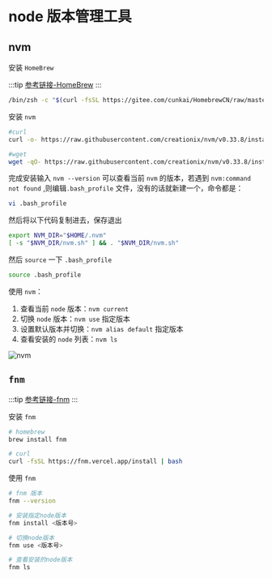 # node 版本管理工具

## nvm

安装 `HomeBrew`

:::tip
[参考链接-HomeBrew](https://brew.idayer.com/)
:::

```sh
/bin/zsh -c "$(curl -fsSL https://gitee.com/cunkai/HomebrewCN/raw/master/Homebrew.sh)"
```

安装 `nvm`

```sh
#curl
curl -o- https://raw.githubusercontent.com/creationix/nvm/v0.33.8/install.sh | bash

#wget
wget -qO- https://raw.githubusercontent.com/creationix/nvm/v0.33.8/install.sh | bash
```

完成安装输入 `nvm --version` 可以查看当前 `nvm` 的版本，若遇到 `nvm:command not found` ,则编辑`.bash_profile` 文件，没有的话就新建一个，命令都是：

```sh
vi .bash_profile
```

然后将以下代码复制进去，保存退出

```sh
export NVM_DIR="$HOME/.nvm"
[ -s "$NVM_DIR/nvm.sh" ] && . "$NVM_DIR/nvm.sh"
```

然后 `source` 一下 `.bash_profile`

```sh
source .bash_profile
```

使用 `nvm`：

1. 查看当前 `node` 版本：`nvm current`
2. 切换 `node` 版本：`nvm use` 指定版本
3. 设置默认版本并切换：`nvm alias default` 指定版本
4. 查看安装的 `node` 列表：`nvm ls`

![nvm](https://steinsgate.oss-cn-hangzhou.aliyuncs.com/nvm.png)

## `fnm`

:::tip
[参考链接-fnm](https://github.com/Schniz/fnm)
:::

安装 `fnm`

```sh
# homebrew
brew install fnm

# curl
curl -fsSL https://fnm.vercel.app/install | bash
```

使用 `fnm`

```sh
# fnm 版本
fnm --version

# 安装指定node版本
fnm install <版本号>

# 切换node版本
fnm use <版本号>

# 查看安装的node版本
fnm ls
```
